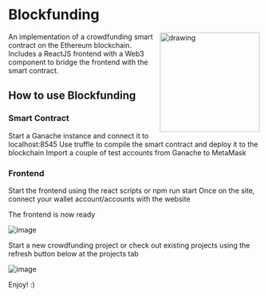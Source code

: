 # Blockfunding
<img src="https://user-images.githubusercontent.com/40578534/153142938-05969835-1d2b-496b-9e8f-367b5c290aa0.png" alt="drawing" width="200" align="right"/>

An implementation of a crowdfunding smart contract on the Ethereum blockchain.  
Includes a ReactJS frontend with a Web3 component to bridge the frontend with the smart contract.

## How to use Blockfunding
### Smart Contract
Start a Ganache instance and connect it to localhost:8545
Use truffle to compile the smart contract and deploy it to the blockchain
Import a couple of test accounts from Ganache to MetaMask

### Frontend
Start the frontend using the react scripts or npm run start
Once on the site, connect your wallet account/accounts with the website

The frontend is now ready

![image](https://user-images.githubusercontent.com/40578534/153139694-491221e5-2ca4-45fe-8fd6-b3f7abb3e99c.png)

Start a new crowdfunding project or check out existing projects using the refresh button below at the projects tab

![image](https://user-images.githubusercontent.com/40578534/153139908-a71dfc41-86a2-4b6a-866f-e2b0f5c5ffd1.png)

Enjoy! :)
